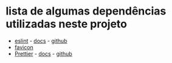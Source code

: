 # lista de algumas dependências utilizadas neste projeto

- [eslint]('https://eslint.org/') - [docs]('https://prettier.io/docs/en/index.html') - [github]('https://github.com/eslint/eslint')
- [favicon]('https://favicon.io/')
- [Prettier]('https://prettier.io/') - [docs]('https://eslint.org/docs/latest/user-guide/getting-started') - [github]('https://github.com/prettier/prettier')